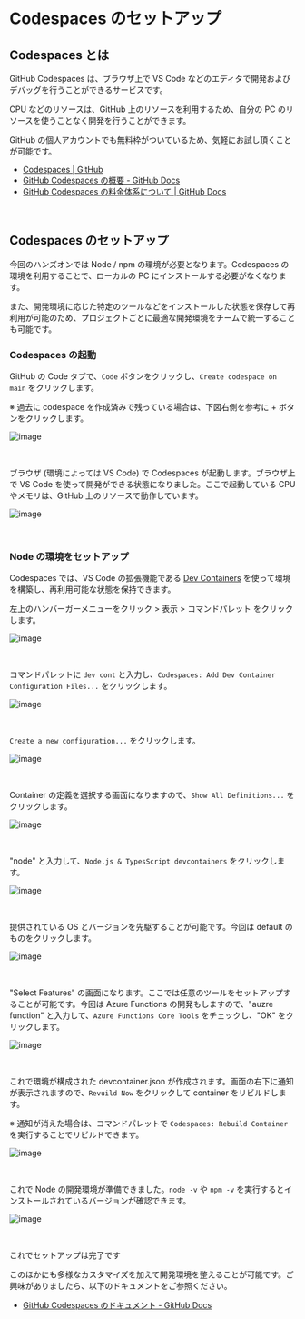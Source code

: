 # Codespaces のセットアップ

## Codespaces とは

GitHub Codespaces は、ブラウザ上で VS Code などのエディタで開発およびデバッグを行うことができるサービスです。

CPU などのリソースは、GitHub 上のリソースを利用するため、自分の PC のリソースを使うことなく開発を行うことができます。

GitHub の個人アカウントでも無料枠がついているため、気軽にお試し頂くことが可能です。

- [Codespaces | GitHub](https://github.co.jp/features/codespaces)
- [GitHub Codespaces の概要 - GitHub Docs](https://docs.github.com/ja/codespaces/overview)
- [GitHub Codespaces の料金体系について | GitHub Docs](https://docs.github.com/ja/billing/managing-billing-for-github-codespaces/about-billing-for-github-codespaces)

<br>

## Codespaces のセットアップ

今回のハンズオンでは Node / npm の環境が必要となります。Codespaces の環境を利用することで、ローカルの PC にインストールする必要がなくなります。

また、開発環境に応じた特定のツールなどをインストールした状態を保存して再利用が可能のため、プロジェクトごとに最適な開発環境をチームで統一することも可能です。

### Codespaces の起動

GitHub の Code タブで、`Code` ボタンをクリックし、`Create codespace on main` をクリックします。

※ 過去に codespace を作成済みで残っている場合は、下図右側を参考に + ボタンをクリックします。


![image](./images/codespaces-setup/1-01.png)

<br>

ブラウザ (環境によっては VS Code) で Codespaces が起動します。ブラウザ上で VS Code を使って開発ができる状態になりました。ここで起動している CPU やメモリは、GitHub 上のリソースで動作しています。

![image](./images/codespaces-setup/1-02.png)

<br>

### Node の環境をセットアップ

Codespaces では、VS Code の拡張機能である [Dev Containers](https://code.visualstudio.com/docs/devcontainers/containers) を使って環境を構築し、再利用可能な状態を保持できます。

左上のハンバーガーメニューをクリック > 表示 > コマンドパレット をクリックします。

![image](./images/codespaces-setup/1-03.png)

<br>

コマンドパレットに `dev cont` と入力し、`Codespaces: Add Dev Container Configuration Files...` をクリックします。

![image](./images/codespaces-setup/1-04.png)

<br>


`Create a new configuration...` をクリックします。

![image](./images/codespaces-setup/1-05.png)

<br>


Container の定義を選択する画面になりますので、`Show All Definitions...` をクリックします。

![image](./images/codespaces-setup/1-06.png)

<br>

"node" と入力して、`Node.js & TypesScript devcontainers` をクリックします。

![image](./images/codespaces-setup/1-07.png)

<br>

提供されている OS とバージョンを先駆することが可能です。今回は default のものをクリックします。

![image](./images/codespaces-setup/1-08.png)

<br>

"Select Features" の画面になります。ここでは任意のツールをセットアップすることが可能です。今回は Azure Functions の開発もしますので、"auzre function" と入力して、`Azure Functions Core Tools` をチェックし、"OK" をクリックします。


![image](./images/codespaces-setup/1-09.png)

<br>

これで環境が構成された devcontainer.json が作成されます。画面の右下に通知が表示されますので、`Revuild Now` をクリックして container をリビルドします。

※ 通知が消えた場合は、コマンドパレットで `Codespaces: Rebuild Container` を実行することでリビルドできます。


![image](./images/codespaces-setup/1-10.png)

<br>

これで Node の開発環境が準備できました。`node -v` や `npm -v` を実行するとインストールされているバージョンが確認できます。

![image](./images/codespaces-setup/1-10.png)

<br>

これでセットアップは完了です


このほかにも多様なカスタマイズを加えて開発環境を整えることが可能です。ご興味がありましたら、以下のドキュメントをご参照ください。

- [GitHub Codespaces のドキュメント - GitHub Docs](https://docs.github.com/ja/codespaces)
